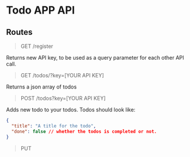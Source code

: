 # Todo APP API

## Routes

> GET /register

Returns new API key, to be used as a query parameter for each other API call.

> GET /todos/?key=[YOUR API KEY]

Returns a json array of todos

> POST /todos?key=[YOUR API KEY]

Adds new todo to your todos. Todos should look like:

```json
{
  "title": "A title for the todo",
  "done": false // whether the todos is completed or not.
}
```

> PUT 